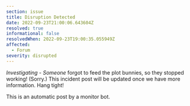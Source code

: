 ```yaml
---
section: issue
title: Disruption Detected
date: 2022-09-23T21:00:06.643604Z
resolved: true
informational: false
resolvedWhen: 2022-09-23T19:00:35.055949Z
affected:
  - Forum
severity: disrupted
---
```

*Investigating* - _Someone_ forgot to feed the plot bunnies, so they stopped working! (Sorry.) This incident post will be updated once we have more information. Hang tight!

This is an automatic post by a monitor bot.
        